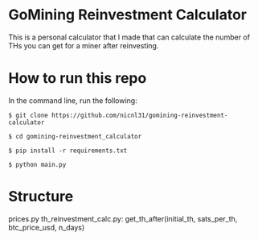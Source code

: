# GoMining Reinvestment Calculator

This is a personal calculator that I made that can calculate the number of THs
you can get for a miner after reinvesting.

# How to run this repo

In the command line, run the following:

`$ git clone https://github.com/nicnl31/gomining-reinvestment-calculator`

`$ cd gomining-reinvestment_calculator`

`$ pip install -r requirements.txt`

`$ python main.py`

# Structure

prices.py
th_reinvestment_calc.py:
    get_th_after(initial_th, sats_per_th, btc_price_usd, n_days)